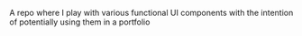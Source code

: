 A repo where I play with various functional UI components with the intention of potentially using them in a portfolio
